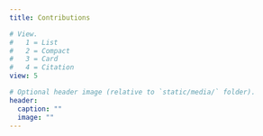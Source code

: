 ```yaml
---
title: Contributions

# View.
#   1 = List
#   2 = Compact
#   3 = Card
#   4 = Citation
view: 5

# Optional header image (relative to `static/media/` folder).
header:
  caption: ""
  image: ""
---
```

<!DOCTYPE html>
<html>
<head>
  <title>d3.js calendar heatmap graph</title>
  <link rel="stylesheet" type="text/css" href="dist/calendar-heatmap.min.css">
</head>
<body>

  <div id="calendar"></div>

  <script src="https://cdnjs.cloudflare.com/ajax/libs/moment.js/2.18.1/moment.min.js" charset="utf-8"></script>
  <script src="https://cdnjs.cloudflare.com/ajax/libs/d3/4.10.2/d3.min.js" charset="utf-8"></script>
  <script src="dist/calendar-heatmap.min.js"></script>

  <script>
    (function () {
      // Initialize random data for the demo
      var now = moment().endOf('day').toDate();
      var time_ago = moment().startOf('day').subtract(10, 'year').toDate();
      var example_data = d3.timeDays(time_ago, now).map(function (dateElement, index) {
        return {
          date: dateElement,
          details: Array.apply(null, new Array(Math.floor(Math.random() * 15))).map(function(e, i, arr) {
            return {
              'name': 'Project ' + Math.ceil(Math.random() * 10),
              'date': function () {
                var projectDate = new Date(dateElement.getTime());
                projectDate.setHours(Math.floor(Math.random() * 24));
                projectDate.setMinutes(Math.floor(Math.random() * 60));
                return projectDate;
              }(),
              'value': 3600 * ((arr.length - i) / 5) + Math.floor(Math.random() * 3600) * Math.round(Math.random() * (index / 365))
            }
          }),
          init: function () {
            this.total = this.details.reduce(function (prev, e) {
              return prev + e.value;
            }, 0);
            return this;
          }
        }.init();
      });
  
      var data = [
      {
      "date": "2020-10-23",
      "total": 3600,
      "details": [{"name": "Project 1", "date": "2016-01-01 12:30:45", "value": 3000}, 
                  {"name": "Project 2", "date": "2016-01-01 13:37:00", "value": 600},
                  {"name": "Project N", "date": "2016-01-01 17:52:41", "value": 0}]
      },
      {
      "date": "2020-10-24",
      "total": 17164,
      "details": [{"name": "Project 1", "date": "2016-01-01 12:30:45", "value": 9192}, 
                  {"name": "Project 2", "date": "2016-01-01 13:37:00", "value": 6753},
                  {"name": "Project N", "date": "2016-01-01 17:52:41", "value": 1219}]
      }
    ];

      // Set the div target id
      var div_id = 'calendar';

      // Set custom color for the calendar heatmap
      var color = '#cd2327';

      // Set overview type (choices are year, month and day)
      var overview = 'year';

      // Handler function
      var print = function (val) {
        console.log(val);
      };

      // Initialize calendar heatmap
      calendarHeatmap.init(data, div_id, color, overview, print);
    })();
   
  </script>
</body>
</html>
